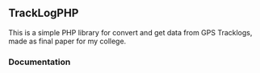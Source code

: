 <h2>TrackLogPHP</h2>

This is a simple PHP library for convert and get data from GPS Tracklogs, made as final paper for my college.

<h3>Documentation</h3>
